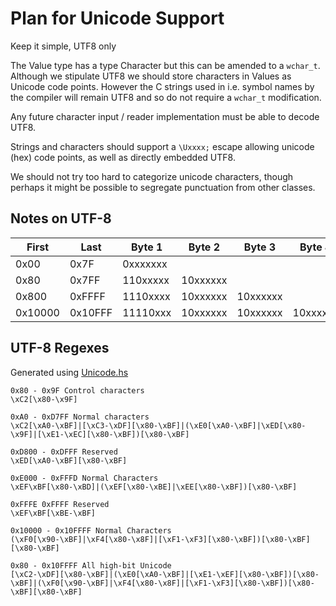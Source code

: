# Plan for Unicode Support

Keep it simple, UTF8 only

The Value type has a type Character but this can be amended to a
`wchar_t`.
Although we stipulate UTF8 we should store characters in Values
as Unicode code points.
However the C strings used in i.e. symbol names by the compiler
will remain UTF8 and so do not require a `wchar_t` modification.

Any future character input / reader implementation must be able
to decode UTF8.

Strings and characters should support a `\Uxxxx;` escape allowing
unicode (hex) code points, as well as directly embedded UTF8.

We should not try too hard to categorize unicode characters, though
perhaps it might be possible to segregate punctuation from other
classes.

## Notes on UTF-8

| First   | Last    | Byte 1   | Byte 2   | Byte 3   | Byte 4   | Bits |
|---------|---------|----------|----------|----------|----------|------|
| 0x00    | 0x7F    | 0xxxxxxx |          |          |          | 7    |
| 0x80    | 0x7FF   | 110xxxxx | 10xxxxxx |          |          | 13   |
| 0x800   | 0xFFFF  | 1110xxxx | 10xxxxxx | 10xxxxxx |          | 16   |
| 0x10000 | 0x10FFF | 11110xxx | 10xxxxxx | 10xxxxxx | 10xxxxxx | 21   |

## UTF-8 Regexes

Generated using [Unicode.hs](https://lists.gnu.org/archive/html/help-flex/2005-01/msg00043.html)

```
0x80 - 0x9F Control characters
\xC2[\x80-\x9F]

0xA0 - 0xD7FF Normal characters
\xC2[\xA0-\xBF]|[\xC3-\xDF][\x80-\xBF]|(\xE0[\xA0-\xBF]|\xED[\x80-\x9F]|[\xE1-\xEC][\x80-\xBF])[\x80-\xBF]

0xD800 - 0xDFFF Reserved
\xED[\xA0-\xBF][\x80-\xBF]

0xE000 - 0xFFFD Normal Characters
\xEF\xBF[\x80-\xBD]|(\xEF[\x80-\xBE]|\xEE[\x80-\xBF])[\x80-\xBF]

0xFFFE 0xFFFF Reserved
\xEF\xBF[\xBE-\xBF]

0x10000 - 0x10FFFF Normal Characters
(\xF0[\x90-\xBF]|\xF4[\x80-\x8F]|[\xF1-\xF3][\x80-\xBF])[\x80-\xBF][\x80-\xBF]

0x80 - 0x10FFFF All high-bit Unicode
[\xC2-\xDF][\x80-\xBF]|(\xE0[\xA0-\xBF]|[\xE1-\xEF][\x80-\xBF])[\x80-\xBF]|(\xF0[\x90-\xBF]|\xF4[\x80-\x8F]|[\xF1-\xF3][\x80-\xBF])[\x80-\xBF][\x80-\xBF]
```
